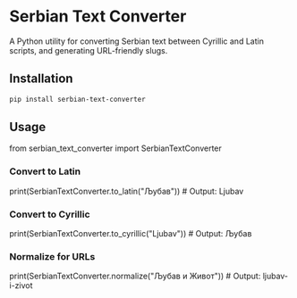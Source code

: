 # Serbian Text Converter

A Python utility for converting Serbian text between Cyrillic and Latin scripts, and generating URL-friendly slugs.

## Installation

```bash
pip install serbian-text-converter
```

## Usage

from serbian_text_converter import SerbianTextConverter

### Convert to Latin
print(SerbianTextConverter.to_latin("Љубав"))  # Output: Ljubav

### Convert to Cyrillic
print(SerbianTextConverter.to_cyrillic("Ljubav"))  # Output: Љубав

### Normalize for URLs
print(SerbianTextConverter.normalize("Љубав и Живот"))  # Output: ljubav-i-zivot